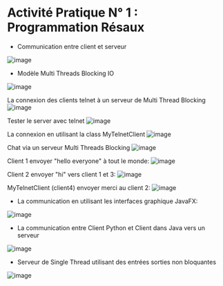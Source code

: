 # Activité Pratique N° 1 : Programmation Résaux 

* Communication entre client et serveur 

![image](https://user-images.githubusercontent.com/94170257/226488596-e56a7f83-3beb-4e6c-bbe5-6a4576ad9b92.png)


* Modèle Multi Threads Blocking IO

![image](https://user-images.githubusercontent.com/94170257/226488719-c668cf47-f866-49fa-b64c-fe8f079e3034.png)

La connexion des clients telnet à un serveur de Multi Thread Blocking
![image](https://user-images.githubusercontent.com/94170257/226488725-6e6b068c-c59b-442f-b247-60462ec49e8a.png)

Tester le server avec telnet
![image](https://user-images.githubusercontent.com/94170257/226488742-e06863d5-f4ae-4cb0-885c-b6e926862d90.png)

La connexion en utilisant la class MyTelnetClient
![image](https://user-images.githubusercontent.com/94170257/226488778-5bea3c93-3d59-493c-b7aa-d0f3f8baff62.png)

Chat via un serveur Multi Threads Blocking
![image](https://user-images.githubusercontent.com/94170257/226488870-01885fc9-5cff-46a9-81a5-9b82eaba2092.png)

Client 1 envoyer "hello everyone" à tout le monde:
![image](https://user-images.githubusercontent.com/94170257/226488900-d76da195-59a4-4c6f-a435-c5331139eda2.png)

Client 2 envoyer "hi" vers client 1 et 3:
![image](https://user-images.githubusercontent.com/94170257/226489046-c603ee12-651b-4340-9c2a-998a7a9fcfc9.png)

MyTelnetClient (client4) envoyer merci au client 2:
![image](https://user-images.githubusercontent.com/94170257/226489489-76aec9d0-f621-4268-967e-12c9f6428c59.png)

* La communication en utilisant les interfaces graphique JavaFX:

![image](https://user-images.githubusercontent.com/94170257/226489684-3991acd8-5a96-45aa-a559-ad6a25bb88d0.png)

* La communication entre Client Python et Client dans Java vers un serveur

![image](https://user-images.githubusercontent.com/94170257/226491632-940147fa-305e-4900-8540-436e38d5ebb7.png)

* Serveur de Single Thread  utilisant des entrées sorties non bloquantes

![image](https://user-images.githubusercontent.com/94170257/226765534-095a2d47-c482-4515-9e82-83e5aab0aae3.png)
